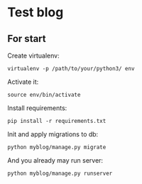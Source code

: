 # Test blog

## For start
Create virtualenv:
```commandline
virtualenv -p /path/to/your/python3/ env
```

Activate it:
```commandline
source env/bin/activate
```

Install requirements:
```commandline
pip install -r requirements.txt
```

Init and apply migrations to db:
```commandline
python myblog/manage.py migrate
```

And you already may run server:
```commandline
python myblog/manage.py runserver
```
